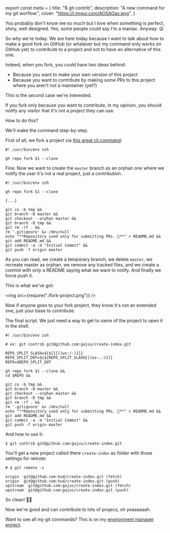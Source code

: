 export const meta = {
  title: "$ git contrib",
  description: "A new command for my git worflow.",
  cover: "https://i.imgur.com/AOSAOax.png",
}

You probably don't know me so much but I love when something is perfect, shiny, well designed. Yes, some people could say I'm a maniac. Anyway. 😜

So why we're today. We are here today because I want to talk about how to make a good fork on GitHub (or whatever but my command only works on GitHub yet) to contribute to a project and not to have an alternative of this one.

Indeed, when you fork, you could have two ideas behind:

- Because you want to make your own version of this project
- Because you want to contribute by making some PRs to this project where you aren't not a maintainer (yet?)

This is the second case we're interested.

If you fork only because you want to contribute, in my opinion, you should notify any visitor that it's not a project they can use.

How to do this?

We'll make the command step-by-step.

First of all, we fork a project via [this great cli command](https://github.com/cli/cli):

```shell
#! /usr/bin/env zsh

gh repo fork $1 --clone
```

Fine. Now we want to create the `master` branch as an orphan one where we notify the user it's not a real project, just a contribution.

```shell
#! /usr/bin/env zsh

gh repo fork $1 --clone

{...}

git co -b tmp &&
git branch -D master &&
git checkout --orphan master &&
git branch -D tmp &&
git rm -rf . &&
rm '.gitignore' &> /dev/null
echo "**Repository used only for submitting PRs. 🙌**" > README.md &&
git add README.md &&
git commit -a -m "Initial Commit" &&
git push -f origin master
```

As you can read, we create a temporary branch, we delete `master`, we recreate master as orphan, we remove any tracked files, and we create a commit with only a README saying what we want to notify. And finally we force push it.

This is what we've got:

<img src={require("./fork-project.png")} />

Now if anyone goes to your fork project, they know it's not an extended one, just your base to contribute.

The final script. We just need a way to get to name of the project to open it in the shell.

```shell
#! /usr/bin/env zsh

# ex: git contrib git@github.com:gajus/create-index.git

REPO_SPLIT_SLASH=${${1}[(ws:/:)2]}
REPO_SPLIT_DOT=${${REPO_SPLIT_SLASH}[(ws:.:)1]}
REPO=$REPO_SPLIT_DOT

gh repo fork $1 --clone &&
cd $REPO &&

git co -b tmp &&
git branch -D master &&
git checkout --orphan master &&
git branch -D tmp &&
git rm -rf . &&
rm '.gitignore' &> /dev/null
echo "**Repository used only for submitting PRs. 🙌**" > README.md &&
git add README.md &&
git commit -a -m "Initial Commit" &&
git push -f origin master
```

And how to use it:

`$ git contrib git@github.com:gajus/create-index.git`

You'll get a new project called there `create-index` as folder with those settings for remote:

```shell
# $ git remote -v

origin  git@github.com:kud/create-index.git (fetch)
origin  git@github.com:kud/create-index.git (push)
upstream  git@github.com:gajus/create-index.git (fetch)
upstream  git@github.com:gajus/create-index.git (push)
```

So clean! 🙌🏻

Now we're good and can contribute to lots of projecs, oh yeaaaaaah.

Want to see all my git commands? This is on my [environment manager project](https://github.com/kud/my/tree/master/bin/git).
